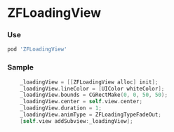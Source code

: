 # ZFLoadingView

### Use

```ruby
pod 'ZFLoadingView'
```

### Sample
```Objective-C
    _loadingView = [[ZFLoadingView alloc] init];
    _loadingView.lineColor = [UIColor whiteColor];
    _loadingView.bounds = CGRectMake(0, 0, 50, 50);
    _loadingView.center = self.view.center;
    _loadingView.duration = 1;
    _loadingView.animType = ZFLoadingTypeFadeOut;
    [self.view addSubview:_loadingView];
```
